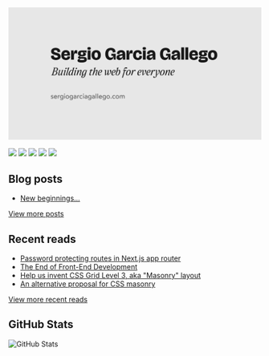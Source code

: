 <a href="https://sergiogarciagallego.com">
  <img src="./og.png" alt="Sergio Garcia Gallego – Building the web for everyone" />
</a>

<p><a href="https://sergiogarciagallego.com"><img src="https://img.shields.io/badge/website-181818.svg?&style=for-the-badge" height=24></a> <a href="https://dribbble.com/logbysergio"><img src="https://img.shields.io/badge/dribbble-F6AEE9.svg?&style=for-the-badge&logo=dribbble&logoColor=000000" height=24></a> <a href="https://www.instagram.com/logbysergio"><img src="https://img.shields.io/badge/instagram-8B3BBA.svg?&style=for-the-badge&logo=instagram&logoColor=FFFFFF" height=24 /></a> <a href="https://www.linkedin.com/in/sergio-garcia-gallego/"><img src="https://img.shields.io/badge/linkedin-0B66C2.svg?&style=for-the-badge&logo=linkedin&logoColor=white" height=24 /></a> <a href="https://sergiogarciagallego.com/rss.xml"><img src="https://img.shields.io/badge/RSS-F26522.svg?&style=for-the-badge&logo=rss&logoColor=white" height=24 /></a></p>

## Blog posts

<!-- BLOG-POST-LIST:START -->
- [New beginnings...](https://sergiogarciagallego.com/blog/new-beginnings)
<!-- BLOG-POST-LIST:END -->

[View more posts](https://sergiogarciagallego.com/blog)

## Recent reads

- [Password protecting routes in Next.js app router](https://www.semplice.com/how-to-write-case-studies-for-your-portfolio)
- [The End of Front-End Development](https://www.joshwcomeau.com/blog/the-end-of-frontend-development/)
- [Help us invent CSS Grid Level 3, aka "Masonry" layout](https://webkit.org/blog/15269/help-us-invent-masonry-layouts-for-css-grid-level-3/)
- [An alternative proposal for CSS masonry](https://developer.chrome.com/blog/masonry)

[View more recent reads](https://sergiogarciagallego.com/reads)

## GitHub Stats

![GitHub Stats](https://github-readme-stats.vercel.app/api?username=sgarciagallego&amp;show_icons=true)
